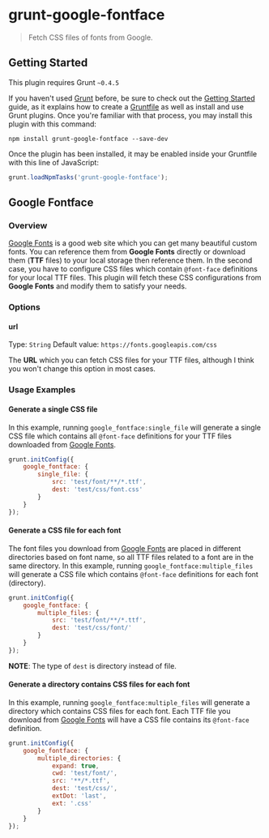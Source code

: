 # grunt-google-fontface

> Fetch CSS files of fonts from Google.

## Getting Started
This plugin requires Grunt `~0.4.5`

If you haven't used [Grunt](http://gruntjs.com/) before, be sure to check out the [Getting Started](http://gruntjs.com/getting-started) guide, as it explains how to create a [Gruntfile](http://gruntjs.com/sample-gruntfile) as well as install and use Grunt plugins. Once you're familiar with that process, you may install this plugin with this command:

```shell
npm install grunt-google-fontface --save-dev
```

Once the plugin has been installed, it may be enabled inside your Gruntfile with this line of JavaScript:

```js
grunt.loadNpmTasks('grunt-google-fontface');
```

## Google Fontface

### Overview

[Google Fonts][] is a good web site which you can get many beautiful custom fonts. You can reference them from **Google Fonts** directly or download them (**TTF** files) to your local storage then reference them. In the second case, you have to configure CSS files which contain `@font-face` definitions for your local TTF files. This plugin will fetch these CSS configurations from **Google Fonts** and modify them to satisfy your needs.

### Options

#### url
Type: `String`
Default value: `https://fonts.googleapis.com/css`

The **URL** which you can fetch CSS files for your TTF files, although I think you won't change this option in most cases.

### Usage Examples

#### Generate a single CSS file

In this example, running `google_fontface:single_file` will generate a single CSS file which contains all `@font-face` definitions for your TTF files downloaded from [Google Fonts][]. 

```js
grunt.initConfig({
    google_fontface: {
        single_file: {
            src: 'test/font/**/*.ttf',
            dest: 'test/css/font.css'
        }
    }
});
```

#### Generate a CSS file for each font

The font files you download from [Google Fonts][] are placed in different directories based on font name, so all TTF files related to a font are in the same directory. In this example, running `google_fontface:multiple_files` will generate a CSS file which contains `@font-face` definitions for each font (directory).

```js
grunt.initConfig({
    google_fontface: {
        multiple_files: {
            src: 'test/font/**/*.ttf',
            dest: 'test/css/font/'
        }
    }
});
```

**NOTE**: The type of `dest` is directory instead of file.

#### Generate a directory contains CSS files for each font

In this example, running `google_fontface:multiple_files` will generate a directory which contains CSS files for each font. Each TTF file you download from [Google Fonts][] will have a CSS file contains its `@font-face` definition.

```js
grunt.initConfig({
    google_fontface: {
        multiple_directories: {
            expand: true,
            cwd: 'test/font/',
            src: '**/*.ttf',
            dest: 'test/css/',
            extDot: 'last',
            ext: '.css'
        }
    }
});
```

[Google Fonts]: https://fonts.google.com/
